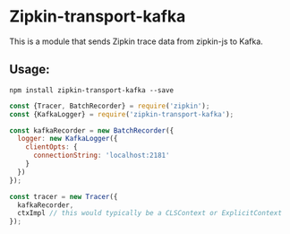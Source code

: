 # Zipkin-transport-kafka

This is a module that sends Zipkin trace data from zipkin-js to Kafka.

## Usage:

`npm install zipkin-transport-kafka --save`

```javascript
const {Tracer, BatchRecorder} = require('zipkin');
const {KafkaLogger} = require('zipkin-transport-kafka');

const kafkaRecorder = new BatchRecorder({
  logger: new KafkaLogger({
    clientOpts: {
      connectionString: 'localhost:2181'
    }
  })
});

const tracer = new Tracer({
  kafkaRecorder,
  ctxImpl // this would typically be a CLSContext or ExplicitContext
});
```
